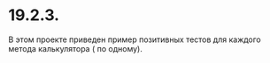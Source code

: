 # 19.2.3.
В этом проекте приведен пример позитивных тестов для каждого метода калькулятора ( по одному).
